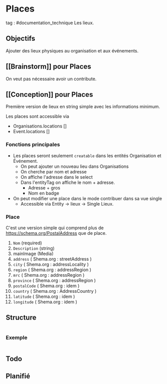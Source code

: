 # Places
tag : #documentation_technique 
Les lieux.
## Objectifs
Ajouter des lieux physiques au organisation et aux événements.

## [[Brainstorm]] pour Places
On veut pas nécessaire avoir un contribute.

## [[Conception]] pour Places
Première version de lieux en string simple avec les informations minimum.

Les places sont accessible via 
- Organisations.locations []
- Event.locations []

### Fonctions principales
- Les places seront seulement `creatable` dans les entités Organisation et Événement.
	- On peut ajouter un nouveau lieu dans Organisations
	- On cherche par nom et adresse
	- On affiche l'adresse dans le select
	- Dans l'entityTag on affiche le nom + adresse.
		- Adresse + gros
		- Nom en badge
- On peut modifier une place dans le mode contribuer dans sa vue single
	- Accessible via Entity -> lieux -> Single Lieux.

### Place
C'est une version simple qui comprend plus 
de https://schema.org/PostalAddress que de place.

1. `Nom` (required)
2. `Description` (string)
3. mainImage (Media)
5. `address` ( Shema.org : streetAddress )
6. `city` ( Shema.org : addressLocality )
7. `region` ( Shema.org : addressRegion )
8. `mrc` ( Shema.org : addressRegion )
9. `province` ( Shema.org : addressRegion )
10. `postalCode` ( Shema.org : idem )
11. `country` ( Shema.org : AddressCountry )
12. `latitude` ( Shema.org : idem ) 
13. `longitude` ( Shema.org : idem )

## Structure

```javascript

```

### Exemple

```javascript

```


## Todo


## Planifié
